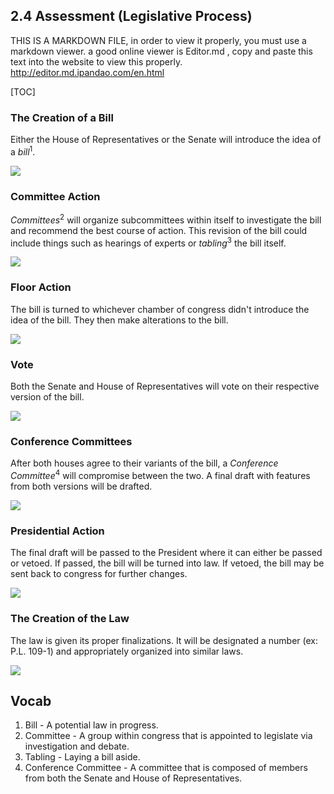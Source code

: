 ## 2.4 Assessment (Legislative Process)

THIS IS A MARKDOWN FILE, in order to view it properly, you must use a markdown viewer. a good online viewer is Editor.md , copy and paste this text into the website to view this properly.
http://editor.md.ipandao.com/en.html

[TOC]

### The Creation of a Bill
Either the House of Representatives or the Senate will introduce the idea of a *bill*<sup>1</sup>.

![](https://www.ucsusa.org/sites/default/files/styles/large/public/2019-08/csd-trump-signing-bill.jpg?itok=3dOyuUqR)


### Committee Action
*Committees*<sup>2</sup> will organize subcommittees within itself to investigate the bill and recommend the best course of action. This revision of the bill could include things such as hearings of experts or *tabling*<sup>3</sup> the bill itself.

![](http://www1.pictures.zimbio.com/gi/Richard+Shelby+House+Senate+Conference+Committee+-CmZa4Uda7ll.jpg)


### Floor Action
The bill is turned to whichever chamber of congress didn't introduce the idea of the bill. They then make alterations to the bill.

![](https://www.brookings.edu/wp-content/uploads/2016/06/congress_floor001_16x9.jpg)


### Vote
Both the Senate and House of Representatives will vote on their respective version of the bill.

![](https://thumbnails.inform.com/2124/36000338/36000338_1024k.jpg?t=1561577760l)


### Conference Committees
After both houses agree to their variants of the bill, a *Conference Committee*<sup>4</sup> will compromise between the two. A final draft with features from both versions will be drafted.

![](https://images.squarespace-cdn.com/content/v1/530e6906e4b0652a1b4de374/1489968817231-H6KCOWZTCE2EC2PT2L4I/image-asset.jpeg?format=500w)


### Presidential Action
The final draft will be passed to the President where it can either be passed or vetoed. If passed, the bill will be turned into law. If vetoed, the bill may be sent back to congress for further changes.

![](https://lawyerscommittee.org/wp-content/uploads/2021/01/im-289152.jpeg)


### The Creation of the Law
The law is given its proper finalizations. It will be designated a number (ex: P.L. 109-1) and appropriately organized into similar laws.

![](https://www.gwp.org/contentassets/e4a982b24c2e436a85ac2e736419b028/congo-brazzaville_2.jpg?width=1192&height=620&mode=crop&scale=both&anchor=middlecenter)


## Vocab
1. Bill - A potential law in progress.
2. Committee - A group within congress that is appointed to legislate via investigation and debate.
3. Tabling - Laying a bill aside.
4. Conference Committee - A committee that is composed of members from both the Senate and House of Representatives.



































































































